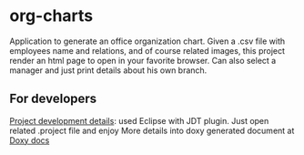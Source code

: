 # org-charts

Application to generate an office organization chart. Given a .csv file with employees name and relations, 
and of course related images, this project render an html page to open in your favorite browser.
Can also select a manager and just print details about his own branch.

<h2>For developers</h2>

<u>Project development details</u>: used Eclipse with JDT plugin. Just open related .project file and enjoy
More details into doxy generated document at <a href="docs/html/index.html">Doxy docs</a>

